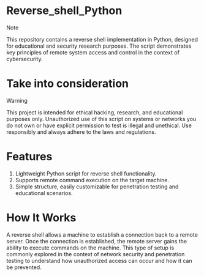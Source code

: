 # Reverse_shell_Python

> [!NOTE]
> This repository contains a reverse shell implementation in Python, designed for educational and security research purposes. 
The script demonstrates key principles of remote system access and control in the context of cybersecurity.

# Take into consideration 

> [!WARNING]
> This project is intended for ethical hacking,  research, and educational purposes only. 
Unauthorized use of this script on systems or networks you do not own or have explicit permission to test is illegal and unethical. 
Use responsibly and always adhere to the laws and regulations.

# Features
  1. Lightweight Python script for reverse shell functionality.
  2. Supports remote command execution on the target machine.
  3. Simple structure, easily customizable for penetration testing and educational scenarios.

# How It Works

A reverse shell allows a machine to establish a connection back to a remote server. 
Once the connection is established, the remote server gains the ability to execute commands on the machine. 
This type of setup is commonly explored in the context of network security and penetration testing to understand how unauthorized access can occur and how it can be prevented.
